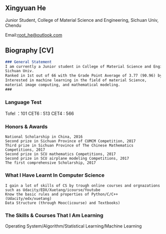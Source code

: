 ## Xingyuan He

Junior Student, College of Material Science and Engineering, Sichuan Univ, Chendu

Email:root_he@outlook.com
##
## Biography [CV]
```markdown
### General Statement
I am currently a Junior student in College of Material Science and Engineering,
Sichuan Univ. 
Ranked in 1st out of 66 with the Grade Point Average of 3.77 (90.96) by now.
Interested in machine learning in the field of material Science,
material image computing, and mathematical modeling.
###
```
### Language Test
Tofel ：101
CET6  : 513
CET4  : 566
### Honors & Awards
```
National Scholarship in China, 2016
Second prize in Sichuan Province of CUMCM Competition, 2017
Third prize in Sichuan Province of The Chinese Mathematics Competitions, 2017
Second prize in SCU mathematics Competitions, 2017
Second prize in SCU airplane modeling Competitions, 2017
The first comprehensive Scholarship, 2017
```
### What I Have Learnt In Computer Science
```
I gain a lot of skills of CS by trough online courses and orgnazations 
such as Udacity/EDX/Xuetang/icourse/Youtube
Know the basic rules and properties of Python/C/C++ (Udacity/edx/xuetang)
Data Structure (through Mooc(icourse) and Textbooks)
```
### The Skills & Courses That I Am Learning
Operating System/Algorithm/Statistical Learning/Machine Learning
###
